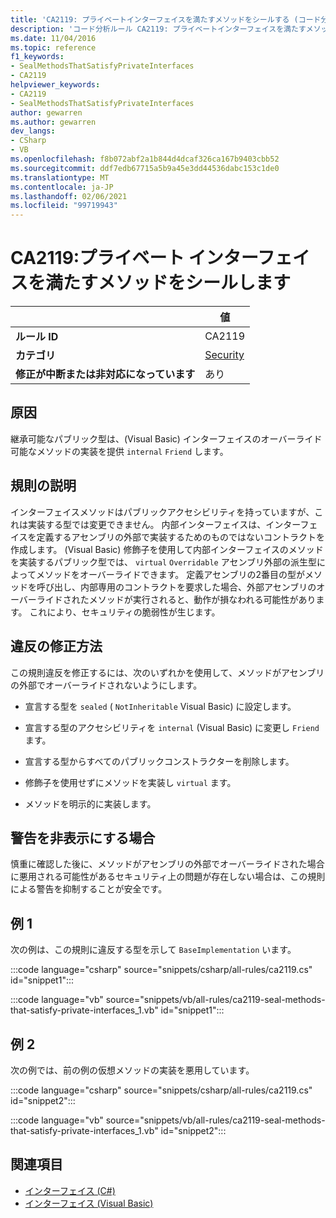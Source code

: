 ```yaml
---
title: 'CA2119: プライベートインターフェイスを満たすメソッドをシールする (コード分析)'
description: 'コード分析ルール CA2119: プライベートインターフェイスを満たすメソッドをシールする方法について説明します。'
ms.date: 11/04/2016
ms.topic: reference
f1_keywords:
- SealMethodsThatSatisfyPrivateInterfaces
- CA2119
helpviewer_keywords:
- CA2119
- SealMethodsThatSatisfyPrivateInterfaces
author: gewarren
ms.author: gewarren
dev_langs:
- CSharp
- VB
ms.openlocfilehash: f8b072abf2a1b844d4dcaf326ca167b9403cbb52
ms.sourcegitcommit: ddf7edb67715a5b9a45e3dd44536dabc153c1de0
ms.translationtype: MT
ms.contentlocale: ja-JP
ms.lasthandoff: 02/06/2021
ms.locfileid: "99719943"
---
```

# <a name="ca2119-seal-methods-that-satisfy-private-interfaces"></a>CA2119:プライベート インターフェイスを満たすメソッドをシールします

| | 値 |
|-|-|
| **ルール ID** |CA2119|
| **カテゴリ** |[Security](security-warnings.md)|
| **修正が中断または非対応になっています** |あり|

## <a name="cause"></a>原因

継承可能なパブリック型は、(Visual Basic) インターフェイスのオーバーライド可能なメソッドの実装を提供 `internal` `Friend` します。

## <a name="rule-description"></a>規則の説明

インターフェイスメソッドはパブリックアクセシビリティを持っていますが、これは実装する型では変更できません。 内部インターフェイスは、インターフェイスを定義するアセンブリの外部で実装するためのものではないコントラクトを作成します。 (Visual Basic) 修飾子を使用して内部インターフェイスのメソッドを実装するパブリック型では、 `virtual` `Overridable` アセンブリ外部の派生型によってメソッドをオーバーライドできます。 定義アセンブリの2番目の型がメソッドを呼び出し、内部専用のコントラクトを要求した場合、外部アセンブリのオーバーライドされたメソッドが実行されると、動作が損なわれる可能性があります。 これにより、セキュリティの脆弱性が生じます。

## <a name="how-to-fix-violations"></a>違反の修正方法

この規則違反を修正するには、次のいずれかを使用して、メソッドがアセンブリの外部でオーバーライドされないようにします。

- 宣言する型を `sealed` ( `NotInheritable` Visual Basic) に設定します。

- 宣言する型のアクセシビリティを `internal` (Visual Basic) に変更し `Friend` ます。

- 宣言する型からすべてのパブリックコンストラクターを削除します。

- 修飾子を使用せずにメソッドを実装し `virtual` ます。

- メソッドを明示的に実装します。

## <a name="when-to-suppress-warnings"></a>警告を非表示にする場合

慎重に確認した後に、メソッドがアセンブリの外部でオーバーライドされた場合に悪用される可能性があるセキュリティ上の問題が存在しない場合は、この規則による警告を抑制することが安全です。

## <a name="example-1"></a>例 1

次の例は、この規則に違反する型を示して `BaseImplementation` います。

:::code language="csharp" source="snippets/csharp/all-rules/ca2119.cs" id="snippet1":::

:::code language="vb" source="snippets/vb/all-rules/ca2119-seal-methods-that-satisfy-private-interfaces_1.vb" id="snippet1":::

## <a name="example-2"></a>例 2

次の例では、前の例の仮想メソッドの実装を悪用しています。

:::code language="csharp" source="snippets/csharp/all-rules/ca2119.cs" id="snippet2":::

:::code language="vb" source="snippets/vb/all-rules/ca2119-seal-methods-that-satisfy-private-interfaces_1.vb" id="snippet2":::

## <a name="see-also"></a>関連項目

- [インターフェイス (C#)](../../../csharp/programming-guide/interfaces/index.md)
- [インターフェイス (Visual Basic)](../../../visual-basic/programming-guide/language-features/interfaces/index.md)
